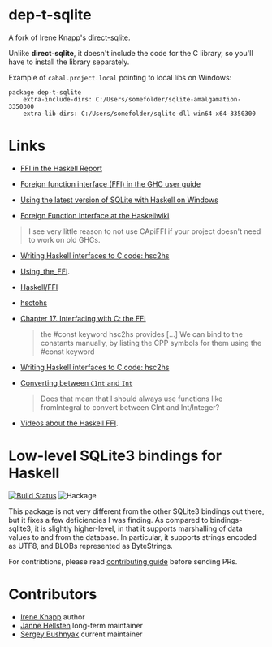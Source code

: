 dep-t-sqlite
============

A fork of Irene Knapp's [direct-sqlite](https://github.com/IreneKnapp/direct-sqlite).

Unlike **direct-sqlite**, it doesn't include the code for the C library, so
you'll have to install the library separately.

Example of `cabal.project.local` pointing to local libs on Windows:

    package dep-t-sqlite
        extra-include-dirs: C:/Users/somefolder/sqlite-amalgamation-3350300
        extra-lib-dirs: C:/Users/somefolder/sqlite-dll-win64-x64-3350300

Links
=====

- [FFI in the Haskell Report](https://www.haskell.org/onlinereport/haskell2010/haskellch8.html)

- [Foreign function interface (FFI) in the GHC user guide](https://downloads.haskell.org/ghc/latest/docs/html/users_guide/exts/ffi.html)

- [Using the latest version of SQLite with Haskell on Windows](https://danidiaz.medium.com/using-the-latest-version-of-sqlite-with-haskell-on-windows-1d6d4df2e683)

- [Foreign Function Interface at the Haskellwiki](https://wiki.haskell.org/Foreign_Function_Interface)

> I see very little reason to not use CApiFFI if your project doesn't need
to work on old GHCs.

- [Writing Haskell interfaces to C code: hsc2hs](https://downloads.haskell.org/ghc/latest/docs/html/users_guide/utils.html)

- [Using_the_FFI](https://wiki.haskell.org/GHC/Using_the_FFI). 

- [Haskell/FFI](https://en.wikibooks.org/wiki/Haskell/FFI)

- [hsctohs](https://www.reddit.com/r/haskell/comments/tthrq0/comment/i5dpir1/)

- [Chapter 17. Interfacing with C: the FFI](http://book.realworldhaskell.org/read/interfacing-with-c-the-ffi.html)

  > the #const keyword hsc2hs provides [...] We can bind to the constants manually, by listing the CPP symbols for them using the #const keyword

- [Writing Haskell interfaces to C code: hsc2hs](https://downloads.haskell.org/ghc/latest/docs/html/users_guide/utils.html?highlight=hsc2hs#writing-haskell-interfaces-to-c-code-hsc2hs)

- [Converting between `CInt` and `Int`](https://www.reddit.com/r/haskell/comments/tthrq0/monthly_hask_anything_april_2022/i60rc8l/)

  > Does that mean that I should always use functions like fromIntegral to convert between CInt and Int/Integer?

- [Videos about the Haskell FFI](https://twitter.com/DiazCarrete/status/1518325306448388096).

Low-level SQLite3 bindings for Haskell
======================================

[![Build Status](https://travis-ci.org/IreneKnapp/direct-sqlite.png?branch=master)](https://travis-ci.org/IreneKnapp/direct-sqlite) ![Hackage](https://img.shields.io/hackage/v/direct-sqlite.svg?style=flat-square)

This package is not very different from the other SQLite3 bindings out there, but it fixes a few deficiencies I was finding. As compared to bindings-sqlite3, it is slightly higher-level, in that it supports marshalling of data values to and from the database. In particular, it supports strings encoded as UTF8, and BLOBs represented as ByteStrings.

For contribtions, please read [contributing guide](CONTRIBUTING.md) before sending PRs.

# Contributors

- [Irene Knapp](https://github.com/nurpax) author
- [Janne Hellsten](https://github.com/nurpax) long-term maintainer
- [Sergey Bushnyak](https://github.com/sigrlami) current maintainer

